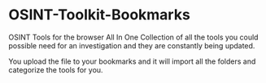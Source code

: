 # OSINT-Toolkit-Bookmarks
OSINT Tools for the browser All In One Collection of all the tools you could possible need for an investigation and they are constantly being updated.

You upload the file to your bookmarks and it will import all the folders and categorize the tools for you.
